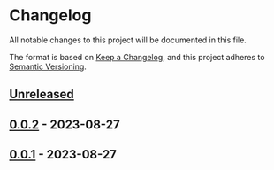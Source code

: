 # Changelog

All notable changes to this project will be documented in this file.

The format is based on [Keep a Changelog](https://keepachangelog.com/en/1.0.0/),
and this project adheres to [Semantic Versioning](https://semver.org/spec/v2.0.0.html).

## [Unreleased]

## [0.0.2] - 2023-08-27

## [0.0.1] - 2023-08-27


[unreleased]: https://github.com/FernandoCelmer/python-bigquery-orm/releases
[0.0.2]: https://github.com/FernandoCelmer/python-bigquery-orm/releases/tag/v0.0.2
[0.0.1]: https://github.com/FernandoCelmer/python-bigquery-orm/releases/tag/v0.0.1